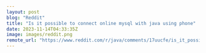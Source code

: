 ```yaml
---
layout: post
blog: "Reddit"
title: "Is it possible to connect online mysql with java using phone"
date: 2023-11-14T04:33:35Z
image: images/reddit.png
remote_url: "https://www.reddit.com/r/java/comments/17uucfe/is_it_possible_to_connect_online_mysql_with_java/"
---
```

